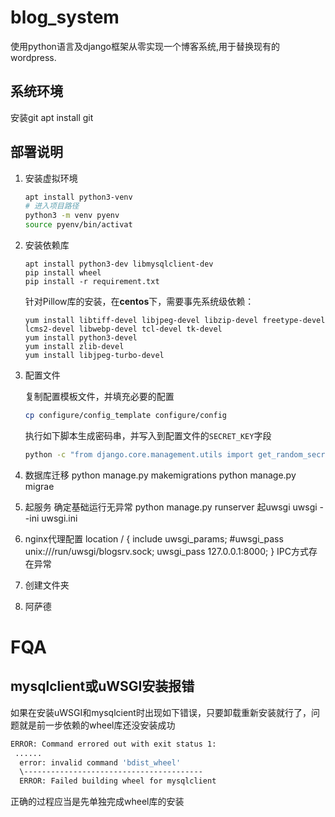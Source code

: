 # blog_system
使用python语言及django框架从零实现一个博客系统,用于替换现有的wordpress.

## 系统环境
安装git
apt install git
## 部署说明
1. 安装虚拟环境

    ```bash
    apt install python3-venv
    # 进入项目路径
    python3 -m venv pyenv
    source pyenv/bin/activat 
    ```
2. 安装依赖库

   ```shell
   apt install python3-dev libmysqlclient-dev
   pip install wheel
   pip install -r requirement.txt
   ```

   针对Pillow库的安装，在**centos**下，需要事先系统级依赖：

   ```
   yum install libtiff-devel libjpeg-devel libzip-devel freetype-devel lcms2-devel libwebp-devel tcl-devel tk-devel
   yum install python3-devel
   yum install zlib-devel
   yum install libjpeg-turbo-devel
   ```

3. 配置文件

   复制配置模板文件，并填充必要的配置

   ```bash
   cp configure/config_template configure/config
   ```

   执行如下脚本生成密码串，并写入到配置文件的`SECRET_KEY`字段

   ```bash
   python -c "from django.core.management.utils import get_random_secret_key; print(get_random_secret_key())"
   ```

4. 数据库迁移
python manage.py makemigrations
python manage.py migrae
5. 起服务
确定基础运行无异常
python manage.py runserver
起uwsgi
uwsgi --ini uwsgi.ini

6. nginx代理配置
location / {
include uwsgi_params;
#uwsgi_pass  unix:///run/uwsgi/blogsrv.sock;
uwsgi_pass 127.0.0.1:8000;
}
IPC方式存在异常
7. 创建文件夹
7. 阿萨德

# FQA

## mysqlclient或uWSGI安装报错

如果在安装uWSGI和mysqlcient时出现如下错误，只要卸载重新安装就行了，问题就是前一步依赖的wheel库还没安装成功

```bash
ERROR: Command errored out with exit status 1:                                                                               
 ......
  error: invalid command 'bdist_wheel'                                                                                       
  \----------------------------------------                                                                                   
  ERROR: Failed building wheel for mysqlclient
```

正确的过程应当是先单独完成wheel库的安装
